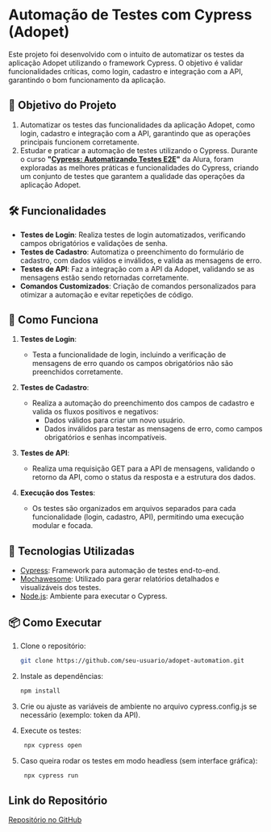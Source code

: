 # Automação de Testes com Cypress (Adopet)

Este projeto foi desenvolvido com o intuito de automatizar os testes da aplicação Adopet utilizando o framework Cypress. O objetivo é validar funcionalidades críticas, como login, cadastro e integração com a API, garantindo o bom funcionamento da aplicação.

## 🎯 Objetivo do Projeto
1. Automatizar os testes das funcionalidades da aplicação Adopet, como login, cadastro e integração com a API, garantindo que as operações principais funcionem corretamente.
2. Estudar e praticar a automação de testes utilizando o Cypress. Durante o curso **"[Cypress: Automatizando Testes E2E](https://cursos.alura.com.br/certificate/5c3f390b-eb84-46db-abf6-300bfd1adb33?lang)"** da Alura, foram exploradas as melhores práticas e funcionalidades do Cypress, criando um conjunto de testes que garantem a qualidade das operações da aplicação Adopet.

## 🛠️ Funcionalidades

- **Testes de Login**: Realiza testes de login automatizados, verificando campos obrigatórios e validações de senha.
- **Testes de Cadastro**: Automatiza o preenchimento do formulário de cadastro, com dados válidos e inválidos, e valida as mensagens de erro.
- **Testes de API**: Faz a integração com a API da Adopet, validando se as mensagens estão sendo retornadas corretamente.
- **Comandos Customizados**: Criação de comandos personalizados para otimizar a automação e evitar repetições de código.

## 🚀 Como Funciona

1. **Testes de Login**:
   - Testa a funcionalidade de login, incluindo a verificação de mensagens de erro quando os campos obrigatórios não são preenchidos corretamente.
   
2. **Testes de Cadastro**:
   - Realiza a automação do preenchimento dos campos de cadastro e valida os fluxos positivos e negativos:
     - Dados válidos para criar um novo usuário.
     - Dados inválidos para testar as mensagens de erro, como campos obrigatórios e senhas incompatíveis.

3. **Testes de API**:
   - Realiza uma requisição GET para a API de mensagens, validando o retorno da API, como o status da resposta e a estrutura dos dados.

4. **Execução dos Testes**:
   - Os testes são organizados em arquivos separados para cada funcionalidade (login, cadastro, API), permitindo uma execução modular e focada.

## 🧪 Tecnologias Utilizadas

- [Cypress](https://www.cypress.io/): Framework para automação de testes end-to-end.
- [Mochawesome](https://github.com/adamgruber/mochawesome): Utilizado para gerar relatórios detalhados e visualizáveis dos testes.
- [Node.js](https://nodejs.org/): Ambiente para executar o Cypress.

## 📦 Como Executar

1. Clone o repositório:
   ```bash
   git clone https://github.com/seu-usuario/adopet-automation.git
   
2. Instale as dependências:
    ```bash
    npm install
    
3. Crie ou ajuste as variáveis de ambiente no arquivo cypress.config.js se necessário (exemplo: token da API).

3. Execute os testes:
   ```bash
    npx cypress open

5. Caso queira rodar os testes em modo headless (sem interface gráfica):
   ```bash
    npx cypress run
   
## Link do Repositório

[Repositório no GitHub](https://github.com/bruno-salzani/automation-cypress-adopet)
